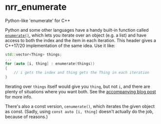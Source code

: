 # nrr_enumerate
Python-like 'enumerate' for C++

Python and some other languages have a handy built-in function called [`enumerate()`](https://docs.python.org/3/library/functions.html?highlight=enumerate#enumerate), which lets you iterate over an object (e.g. a list) and have access to both the index and the item in each iteration. This header gives a C++17/20 implementation of the same idea. Use it like:

```cpp
std::vector<Thing> things;
...
for (auto [i, thing] : enumerate(things))
{
    // i gets the index and thing gets the Thing in each iteration
}
```

Iterating over `things` itself would give you `thing`, but not `i`, and there are plenty of situations where you want both. See the [accompanying blog post](http://reedbeta.com/blog/python-like-enumerate-in-cpp17/) for more info.

There's also a const version, `cenumerate()`, which iterates the given object as const. (Sadly, using `const auto [i, thing]` doesn't actually do the job, because of reasons.)
